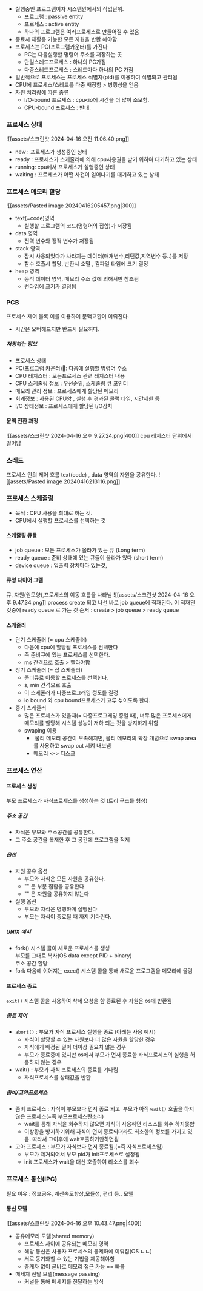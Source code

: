 - 실행중인 프로그램이자 시스템안에서의 작업단위.
	- 프로그램 : passive entity
	- 프로세스 : active entity
	- 하나의 프로그램은 여러프로세스로 만들어질 수 있음
- 종료시 재활용 가능한 모든 자원을 반환 해야함.
- 프로세스는 PC(프로그램카운터)를 가진다
	- PC는 다음실행할 명령어 주소를 저장하는 곳
	- 단일스레드프로세스 : 하나의 PC가짐
	- 다중스레드프로세스 : 스레드마다 하나의 PC 가짐
- 일반적으로 프로세스는 프로세스 식별자(pid)를 이용하여 식별되고 관리됨
- CPU에 프로세스/스레드를 다중 배정함 > 병행성을 얻음
- 자원 처리량에 따른 종류
	- I/O-bound 프로세스 : cpu<io에 시간을 더 많이 소모함.
	- CPU-bound 프로세스 : 반대.
### 프로세스 상태
![[assets/스크린샷 2024-04-16 오전 11.06.40.png]] 
- new : 프로세스가 생성중인 상태
- ready : 프로세스가 스케줄러에 의해 cpu사용권을 받기 위하여 대기하고 있는 상태
- running: cpu에서 프로세스가 실행중인 상태
- waiting  : 프로세스가 어떤 사건이 일어나기를 대기하고 있는 상태

### 프로세스 메모리 할당
![[assets/Pasted image 20240416205457.png|300]]
- text(=code)영역
	- 실행할 프로그램의 코드(명령어의 집합)가 저장됨
- data 영역
	- 전역 변수와 정적 변수가 저장됨
- stack 영역
	- 잠시 사용되었다가 사라지는 데이터(매개변수,리턴값,지역변수 등..)를 저장
	- 함수 호출시 할당, 반환시 소멸 , 컴파일 타임에 크기 결정
- heap 영역
	- 동적 데이터 영역, 메모리 주소 값에 의해서만 참조됨
	- 런타임에 크기가 결정됨

### PCB
프로세스 제어 블록
이를  이용하여 문맥교환이 이뤄진다.
- 시간은 오버헤드지만 반드시 필요하다.
##### 저장하는 정보
- 프로세스 상태
- PC(프로그램 카운터): 다음에 실행할 명령어 주소
- CPU 레지스터 : 모든프로세스 관련 레지스터 내용
- CPU 스케줄링 정보 : 우선순위, 스케줄링 큐 포인터
- 메모리 관리 정보 : 프로세스에게 할당된 메모리
- 회계정보 : 사용된 CPU양 , 실행 후 경과된 클럭 타임, 시간제한 등
- I/O 상태정보 : 프로세스에게 할당된 I/O장치

#### 문맥 전환 과정
![[assets/스크린샷 2024-04-16 오후 9.27.24.png|400]]
cpu 레지스터 단위에서 일어남

### 스레드
프로세스 안의 제어 흐름
text(code) , data 영역의 자원을 공유한다.
![[assets/Pasted image 20240416213116.png]]

### 프로세스 스케줄링
- 목적 : CPU 사용을 최대로 하는 것.
- CPU에서 실행할 프로세스를 선택하는 것
#### 스케줄링 큐들
- job queue : 모든 프로세스가 올라가 있는 큐 (Long term)
- ready queue : 준비 상태에 있는 큐들이 올라가 있다 (short term)
- device queue : 입출력 장치마다 있는것,
#### 큐잉 다이어 그램
큐, 자원(원모양),프로세스의 이동 흐름을 나타냄
![[assets/스크린샷 2024-04-16 오후 9.47.34.png]]
process create 되고 나선 바로 job queue에 적재된다.
이 적재된것중에 ready queue 로 가는 것
순서 : create > job queue > ready queue

#### 스케줄러
- 단기 스케줄러 (= cpu 스케줄러) 
	- 다음에 cpu에 할당될 프로세스를 선택한다
	- 즉 준비큐에 있는 프로세스를 선택한다.
	- ms 간격으로 호출 > 빨라야함
- 장기 스케줄러 (= 잡 스케줄러)
	- 준비큐로 이동할 프로세스를 선택한다.
	- s, min 간격으로 호출
	- 이 스케줄러가 다중프로그래밍 정도를 결정
	- io bound 와 cpu bound프로세스가 고루 섞이도록 한다.
- 중기 스케줄러
	- 많은 프로세스가 있을때(= 다중프로그래밍 중일 때), 너무 많은 프로세스에게 메모리를 할당해 시스템 성능이 저하 되는 것을 방지하기 위함
	- swaping 이용
		-  물리 메모리 공간이 부족해지면, 물리 메모리의 확장 개념으로 swap area를 사용하고 swap out 시켜 내보냄
		- 메모리 <-> 디스크

### 프로세스 연산
#### 프로세스 생성
부모 프로세스가 자식프로세스를 생성하는 것 (트리 구조를 형성)
##### 주소 공간
 - 자식은 부모와 주소공간을 공유한다.
 - 그 주소 공간을 복재한 후 그 공간에 프로그램을 적제
##### 옵션
- 자원 공유 옵션
	- 부모와 자식은 모든 자원을 공유한다.
	- ""  은 부분 집합을 공유한다
	- ""  은 자원을 공유하지 않는다
- 실행 옵션
	- 부모와 자식은 병행하게 실행된다
	- 부모는 자식이 종료될 때 까지 기다린다.

##### UNIX 예시
- fork() 시스템 콜이 새로운 프로세스를 생성  
    부모를 그대로 복사(OS data except PID + binary)  
    주소 공간 할당
- fork 다음에 이어지는 exec() 시스템 콜을 통해 새로운 프로그램을 메모리에 올림
#### 프로세스 종료
`exit()` 시스템 콜을 사용하여 삭제 요청을 함
종료된 후 자원은 os에 반환됨
##### 종료 제어
- `abort()` : 부모가 자식 프로세스 실행을 종료 (아래는 사용 예시)
	- 자식이 할당할 수 있는 자원보다 더 많은 자원을 할당한 경우
	- 자식에게 배정된 일이 더이상 필요치 않는 경우
	- 부모가 종료중에 있지만 os에서 부모가 먼저 종료한 자식프로세스의 실행을 허용하지 않는 경우
- wait() : 부모가 자식 프로세스의 종료를 기다림
	- 자식프로세스를 상태값을 반환
##### 좀비/고아프로세스
- 좀비 프로세스 : 자식이 부모보다 먼저 종료 되고  부모가 아직 `wait()` 호출을 하지 않은 프로세스(=즉 부모프로세스란소리)
	- wait를 통해 자식을 회수하지 않으면 자식이 사용하던 리소스를 회수 하지못함
	- 이상황을 방지하기위해 자식이 먼저 종료되더라도 최소한의 정보를 가지고 있음. 따라서 그이후에 wait호출하기만하면됨
- 고아 프로세스 : 부모가 자식보다 먼저 종료됨.(=즉 자식프로세스임)
	- 부모가 제거되어서 부모 pid가 init프로세스로 설정됨
	- init 프로세스가 wait을 대신 호출하여 리소스를 회수

### 프로세스 통신(IPC)
필요 이유 : 정보공유, 계산속도향상,모듈성, 편리 등..
모델

#### 통신 모델
![[assets/스크린샷 2024-04-16 오후 10.43.47.png|400]]
- 공유메모리 모델(shared memory)
	- 프로세스 사이에 공유되는 메모리 영역
	- 해당 통신은 사용자 프로세스의 통제하에 이뤄짐(OS ㄴㄴ)
	- 서로 동기화할 수 있는 기법을 제공해야함
	- 중개자 없이 곧바로 메모리 접근 가능 == 빠름
- 메세지 전달 모델(message passing)
	- 커널을 통해 메세지를 전달하는 방식
